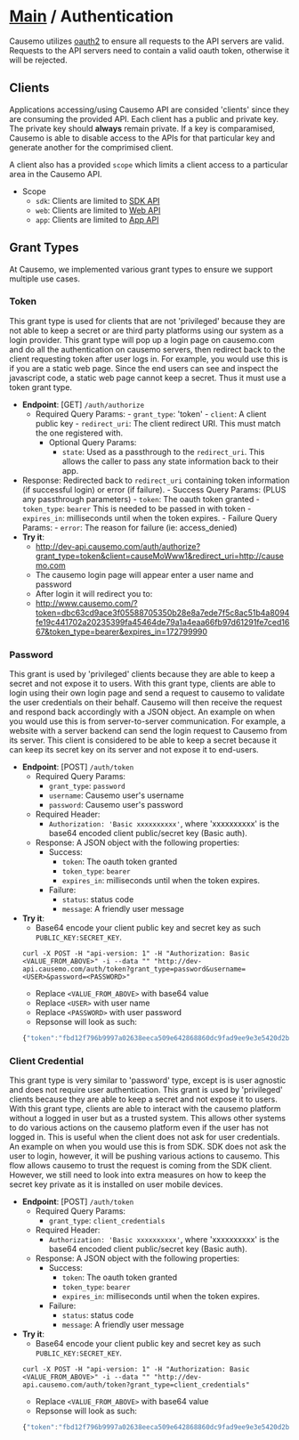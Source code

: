 [Main](https://github.com/Causemo/api-doc/blob/master/README.md) / Authentication
====================
Causemo utilizes [oauth2](https://tools.ietf.org/html/rfc6749) to ensure all requests to the API servers are valid. Requests to the API servers need to contain a valid oauth token, otherwise it will be rejected. 

## Clients
Applications accessing/using Causemo API are consided 'clients' since they are consuming the provided API. Each client has a public and private key. The private key should **always** remain private. If a key is comparamised, Causemo is able to disable access to the APIs for that particular key and generate another for the comprimised client. 

A client also has a provided `scope` which limits a client access to a particular area in the Causemo API.
  - Scope
    - `sdk`: Clients are limited to [SDK API](https://github.com/Causemo/api-doc/blob/master/sections/api/1/sdk/README.md) 
    - `web`: Clients are limited to [Web API](https://github.com/Causemo/api-doc/blob/master/sections/api/1/web/README.md) 
    - `app`: Clients are limited to [App API](https://github.com/Causemo/api-doc/blob/master/sections/api/1/app/README.md) 

## Grant Types
At Causemo, we implemented various grant types to ensure we support multiple use cases.

### Token
  This grant type is used for clients that are not 'privileged' because they are not able to keep a secret or are third party platforms using our system as a login provider. This grant type will pop up a login page on causemo.com and do all the authentication on causemo servers, then redirect back to the client requesting token after user logs in. For example, you would use this is if you are a static web page. Since the end users can see and inspect the javascript code, a static web page cannot keep a secret. Thus it must use a token grant type.
  - **Endpoint**: [GET] ```/auth/authorize```
    - Required Query Params:
	      - ```grant_type```: 'token'
	      - ```client```: A client public key
	      - ```redirect_uri```: The client redirect URI. This must match the one registered with. 
		- Optional Query Params:
			- ```state```: Used as a passthrough to the ```redirect_uri```. This allows the caller to pass any state information back to their app.
 - Response: Redirected back to ```redirect_uri``` containing token information (if successful login) or error (if failure). 
		- Success Query Params: (PLUS any passthrough parameters)
			- ```token```: The oauth token granted
			- ```token_type```: ```bearer``` This is needed to be passed in with token 
			- ```expires_in```: milliseconds until when the token expires. 
		- Failure Query Params:
			- `error`: The reason for failure (ie: access_denied)
  - **Try it**:
	  - http://dev-api.causemo.com/auth/authorize?grant_type=token&client=causeMoWww1&redirect_uri=http://causemo.com
	  - The causemo login page will appear enter a user name and password
	  - After login it will redirect you to:
	  - http://www.causemo.com/?token=dbc63cd9ace3f05588705350b28e8a7ede7f5c8ac51b4a8094fe19c441702a20235399fa45464de79a1a4eaa66fb97d61291fe7ced1667&token_type=bearer&expires_in=172799990

### Password
  This grant is used by 'privileged' clients because they are able to keep a secret and not expose it to users. With this grant type, clients are able to login using their own login page and send a request to causemo to validate the user credentials on their behalf. Causemo will then receive the request and respond back accordingly with a JSON object. An example on when you would use this is from server-to-server communication. For example, a website with a server backend can send the login request to Causemo from its server. This client is considered to be able to keep a secret because it can keep its secret key on its server and not expose it to end-users.
  - **Endpoint**: [POST] `/auth/token`
    - Required Query Params:
      - `grant_type`: `password`
      - `username`: Causemo user's username
      - `password`: Causemo user's password
    - Required Header:
      - `Authorization: 'Basic xxxxxxxxxx'`, where 'xxxxxxxxxx' is the base64 encoded client public/secret key (Basic auth).
    - Response: A JSON object with the following properties:
      - Success:
        - `token`: The oauth token granted
        - `token_type`: `bearer`
        - `expires_in`: milliseconds until when the token expires. 
      - Failure:
        - `status`: status code
        - `message`: A friendly user message
  - **Try it**:
    - Base64 encode your client public key and secret key as such `PUBLIC_KEY:SECRET_KEY`. 
    ```
    curl -X POST -H "api-version: 1" -H "Authorization: Basic <VALUE_FROM_ABOVE>" -i --data "" "http://dev-api.causemo.com/auth/token?grant_type=password&username=<USER>&password=<PASSWORD>"
    ```
    - Replace `<VALUE_FROM_ABOVE>` with base64 value
    - Replace `<USER>` with user name
    - Replace `<PASSWORD>` with user password
    - Repsonse will look as such: 
    ```javascript
    {"token":"fbd12f796b9997a02638eeca509e642868860dc9fad9ee9e3e5420d2b30be2b67f7a306562e92ca5766bb02acfe964659001f949d0f276","expiresIn":172799993,"tokenType":"bearer"}
    ```
    
### Client Credential
  This grant type is very similar to 'password' type, except is is user agnostic and does not require user authentication. This grant is used by 'privileged' clients because they are able to keep a secret and not expose it to users. With this grant type, clients are able to interact with the causemo platform without a logged in user but as a trusted system. This allows other systems to do various actions on the causemo platform even if the user has not logged in. This is useful when the client does not ask for user credentials. An example on when you would use this is from SDK. SDK does not ask the user to login, however, it will be pushing various actions to causemo. This flow allows causemo to trust the request is coming from the SDK client. However, we still need to look into extra measures on how to keep the secret key private as it is installed on user mobile devices. 
  - **Endpoint**: [POST] `/auth/token`
    - Required Query Params:
      - `grant_type`: `client_credentials`
    - Required Header:
      - `Authorization: 'Basic xxxxxxxxxx'`, where 'xxxxxxxxxx' is the base64 encoded client public/secret key (Basic auth).
    - Response: A JSON object with the following properties:
      - Success:
        - `token`: The oauth token granted
        - `token_type`: `bearer`
        - `expires_in`: milliseconds until when the token expires. 
      - Failure:
        - `status`: status code
        - `message`: A friendly user message
  - **Try it**:
    - Base64 encode your client public key and secret key as such `PUBLIC_KEY:SECRET_KEY`. 
    ```
    curl -X POST -H "api-version: 1" -H "Authorization: Basic <VALUE_FROM_ABOVE>" -i --data "" "http://dev-api.causemo.com/auth/token?grant_type=client_credentials"
    ```
    - Replace `<VALUE_FROM_ABOVE>` with base64 value
    - Repsonse will look as such: 
    ```javascript
    {"token":"fbd12f796b9997a02638eeca509e642868860dc9fad9ee9e3e5420d2b30be2b67f7a306562e92ca5766bb02acfe964659001f949d0f276","expiresIn":172799993,"tokenType":"bearer"}
    ```

